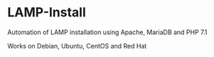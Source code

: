 # LAMP-Install

Automation of LAMP installation using Apache, MariaDB and PHP 7.1

Works on Debian, Ubuntu, CentOS and Red Hat
